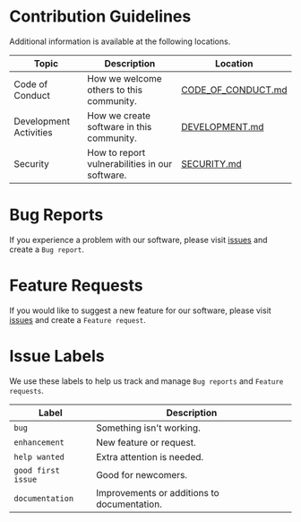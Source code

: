 # Contribution Guidelines

Additional information is available at the following locations.

| Topic | Description | Location |
| --- | --- | --- |
| Code of Conduct | How we welcome others to this community. | [CODE_OF_CONDUCT.md](CODE_OF_CONDUCT.md) |
| Development Activities | How we create software in this community. | [DEVELOPMENT.md](DEVELOPMENT.md) |
| Security | How to report vulnerabilities in our software. | [SECURITY.md](SECURITY.md) |

# Bug Reports
If you experience a problem with our software, please visit [issues](https://github.com/davidbrownell/AllGitStatus/issues) and create a `Bug report`.

# Feature Requests
If you would like to suggest a new feature for our software, please visit [issues](https://github.com/davidbrownell/AllGitStatus/issues) and create a `Feature request`.

# Issue Labels
We use these labels to help us track and manage `Bug reports` and `Feature requests`.

| Label | Description |
| --- | --- |
| `bug` | Something isn't working. |
| `enhancement` | New feature or request. |
| `help wanted` | Extra attention is needed. |
| `good first issue` | Good for newcomers. |
| `documentation` | Improvements or additions to documentation. |
